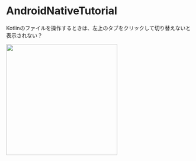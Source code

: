 # AndroidNativeTutorial
Kotlinのファイルを操作するときは、左上のタブをクリックして切り替えないと表示されない？

<img src="./assets/img.png" width="300px">